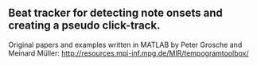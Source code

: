 ## Beat tracker for detecting note onsets and creating a pseudo click-track.

Original papers and examples written in MATLAB by Peter Grosche and Meinard Müller: http://resources.mpi-inf.mpg.de/MIR/tempogramtoolbox/
